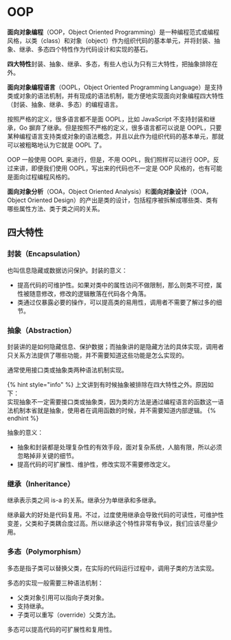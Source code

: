 # OOP

**面向对象编程**（OOP，Object Oriented Programming）是一种编程范式或编程风格，以类（class）和对象（object）作为组织代码的基本单元，并将封装、抽象、继承、多态四个特性作为代码设计和实现的基石。

**四大特性**封装、抽象、继承、多态，有些人也认为只有三大特性，把抽象排除在外。

**面向对象编程语言**（OOPL，Object Oriented Programming Language）是支持类或对象的语法机制，并有现成的语法机制，能方便地实现面向对象编程四大特性（封装、抽象、继承、多态）的编程语言。

按照严格的定义，很多语言都不是面 OOPL，比如 JavaScript 不支持封装和继承，Go 摒弃了继承。但是按照不严格的定义，很多语言都可以说是 OOPL，只要某种编程语言支持类或对象的语法概念，并且以此作为组织代码的基本单元，那就可以被粗略地认为它就是 OOPL 了。

OOP 一般使用 OOPL 来进行，但是，不用 OOPL，我们照样可以进行 OOP。反过来讲，即便我们使用 OOPL，写出来的代码也不一定是 OOP 风格的，也有可能是面向过程编程风格的。

**面向对象分析**（OOA，Object Oriented Analysis）和**面向对象设计**（OOA，Object Oriented Design）的产出是类的设计，包括程序被拆解成哪些类、类有哪些属性方法、类于类之间的关系。

## 四大特性

### 封装（Encapsulation）

也叫信息隐藏或数据访问保护。封装的意义：

* 提高代码的可维护性。如果对类中的属性访问不做限制，那么则类不可控，属性被随意修改，修改的逻辑散落在代码各个角落。
* 类通过仅暴露必要的操作，可以提高类的易用性，调用者不需要了解过多的细节。

### 抽象（Abstraction）

封装讲的是如何隐藏信息、保护数据；而抽象讲的是隐藏方法的具体实现，调用者只关系方法提供了哪些功能，并不需要知道这些功能是怎么实现的。

通常使用接口类或抽象类两种语法机制实现。

{% hint style="info" %}
上文讲到有时候抽象被排除在四大特性之外。原因如下：  
实现抽象不一定需要接口类或抽象类，因为类的方法是通过编程语言的函数这一语法机制本省就是抽象，使用者在调用函数的时候，并不需要知道内部逻辑。
{% endhint %}

抽象的意义：

* 抽象和封装都是处理复杂性的有效手段，面对复杂系统，人脑有限，所以必须忽略掉非关键的细节。
* 提高代码的可扩展性、维护性，修改实现不需要修改定义。

### 继承（Inheritance）

继承表示类之间 is-a 的关系。继承分为单继承和多继承。

继承最大的好处是代码复用。不过，过度使用继承会导致代码的可读性，可维护性变差，父类和子类耦合度过高。所以继承这个特性非常有争议，我们应该尽量少用。

### 多态（Polymorphism）

多态是指子类可以替换父类，在实际的代码运行过程中，调用子类的方法实现。

多态的实现一般需要三种语法机制：

* 父类对象引用可以指向子类对象。
* 支持继承。
* 子类可以重写（override）父类方法。

多态可以提高代码的可扩展性和复用性。

